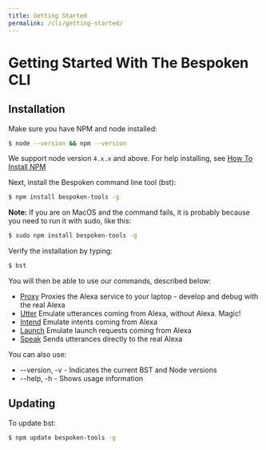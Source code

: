 ```yaml
---
title: Getting Started
permalink: /cli/getting-started/
---
```

# Getting Started With The Bespoken CLI

## Installation

Make sure you have NPM and node installed:
```bash
$ node --version && npm --version
```
We support node version `4.x.x` and above.  For help installing, see [How To Install NPM](http://blog.npmjs.org/post/85484771375/how-to-install-npm)

Next, install the Bespoken command line tool (bst):
```bash
$ npm install bespoken-tools -g
```
__Note:__ If you are on MacOS and the command fails, it is probably because you need to run it with sudo, like this:
```bash
$ sudo npm install bespoken-tools -g
```
Verify the installation by typing:
```bash
$ bst
```

You will then be able to use our commands, described below: 
 
* [Proxy](commands.html#proxy) Proxies the Alexa service to your laptop - develop and debug with the real Alexa
* [Utter](commands.html#utter) Emulate utterances coming from Alexa, without Alexa. Magic!
* [Intend](commands.html#intend) Emulate intents coming from Alexa
* [Launch](commands.html#launch) Emulate launch requests coming from Alexa
* [Speak](commands.html#speak) Sends utterances directly to the real Alexa


You can also use:

* --version, -v - Indicates the current BST and Node versions
* --help, -h - Shows usage information

## Updating

To update bst:
```bash
$ npm update bespoken-tools -g
```

